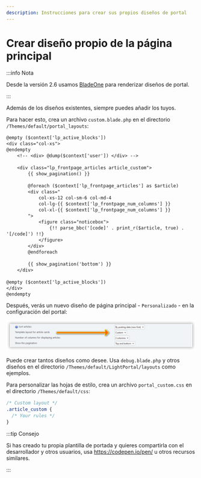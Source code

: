 ```yaml
---
description: Instrucciones para crear sus propios diseños de portal
---
```


# Crear diseño propio de la página principal

:::info Nota

Desde la versión 2.6 usamos [BladeOne](https://github.com/EFTEC/BladeOne) para renderizar diseños de portal.

:::

Además de los diseños existentes, siempre puedes añadir los tuyos.

Para hacer esto, crea un archivo `custom.blade.php` en el directorio `/Themes/default/portal_layouts`:

```php:line-numbers {9}
@empty ($context['lp_active_blocks'])
<div class="col-xs">
@endempty
	<!-- <div> @dump($context['user']) </div> -->

	<div class="lp_frontpage_articles article_custom">
		{{ show_pagination() }}

		@foreach ($context['lp_frontpage_articles'] as $article)
		<div class="
			col-xs-12 col-sm-6 col-md-4
			col-lg-{{ $context['lp_frontpage_num_columns'] }}
			col-xl-{{ $context['lp_frontpage_num_columns'] }}
		">
			<figure class="noticebox">
				{!! parse_bbc('[code]' . print_r($article, true) . '[/code]') !!}
			</figure>
		</div>
		@endforeach

		{{ show_pagination('bottom') }}
	</div>

@empty ($context['lp_active_blocks'])
</div>
@endempty
```

Después, verás un nuevo diseño de página principal - `Personalizado` - en la configuración del portal:

![Select custom template](set_custom_template.png)

Puede crear tantos diseños como desee. Usa `debug.blade.php` y otros diseños en el directorio `/Themes/default/LightPortal/layouts` como ejemplos.

Para personalizar las hojas de estilo, crea un archivo `portal_custom.css` en el directorio `/Themes/default/css`:

```css {3}
/* Custom layout */
.article_custom {
  /* Your rules */
}
```

:::tip Consejo

Si has creado tu propia plantilla de portada y quieres compartirla con el desarrollador y otros usuarios, usa https://codepen.io/pen/ u otros recursos similares.

:::
